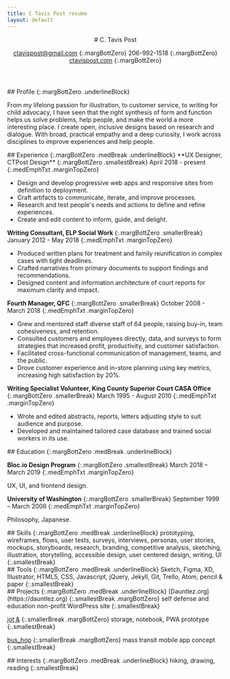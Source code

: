 ```yaml
---
title: C Tavis Post resume
layout: default
---
```


<article class="projContainer projLimitWidth" markdown="1">
<div class="gridSelfJustCenter" markdown="1">
<header markdown="1">
# C. Tavis Post

[ctavispost@gmail.com](mailto:ctavispost@gmail.com)
{:.margBottZero}
206-992-1518
{:.margBottZero}
[ctavispost.com](https://ctavispost.com)
{:.margBottZero}
</header>

<article class="medBreak" markdown="1">
## Profile
{:.margBottZero .underlineBlock}

From my lifelong passion for illustration, to customer service, to writing for child advocacy, I have seen that the right synthesis of form and function helps us solve problems, help people, and make the world a more interesting place. I create open, inclusive designs based on research and dialogue. With broad, practical empathy and a deep curiosity, I work across disciplines to improve experiences and help people.
</article>

<article markdown="1">
## Experience
{:.margBottZero .medBreak .underlineBlock}
**UX Designer, CTPost Design**
{:.margBottZero .smallestBreak}
April 2018 - present
{:.medEmphTxt .marginTopZero}

- Design and develop progressive web apps and responsive sites from definition to deployment.
- Craft artifacts to communicate, iterate, and improve processes.
- Research and test people's needs and actions to define and refine experiences.
- Create and edit content to inform, guide, and delight.

**Writing Consultant, ELP Social Work**
{:.margBottZero .smallerBreak}
January 2012 - May 2018
{:.medEmphTxt .marginTopZero}

- Produced written plans for treatment and family reunification in complex cases with tight deadlines.
- Crafted narratives from primary documents to support findings and recommendations.
- Designed content and information architecture of court reports for maximum clarity and impact.

**Fourth Manager, QFC**
{:.margBottZero .smallerBreak}
October 2008 - March 2018
{:.medEmphTxt .marginTopZero}

- Grew and mentored staff diverse staff of 64 people, raising buy-in, team cohesiveness, and retention.
- Consulted customers and employees directly, data, and surveys to form strategies that increased profit, productivity, and customer satisfaction.
- Facilitated cross-functional communication of management, teams, and the public.
- Drove customer experience and in-store planning using key metrics, increasing high satisfaction by 20%.

**Writing Specialist Volunteer, King County Superior Court CASA Office**
{:.margBottZero .smallerBreak}
March 1995 - August 2010
{:.medEmphTxt .marginTopZero}

- Wrote and edited abstracts, reports, letters adjusting style to suit audience and purpose.
- Developed and maintained tailored case database and trained social workers in its use.
</article>


<article markdown="1">
## Education
{:.margBottZero .medBreak .underlineBlock}

**Bloc.io Design Program**
{:.margBottZero .smallestBreak}
March 2018 – March 2019
{:.medEmphTxt .marginTopZero}

UX, UI, and frontend design.

**University of Washington**
{:.margBottZero .smallerBreak}
September 1999 – March 2006
{:.medEmphTxt .marginTopZero}

Philosophy, Japanese.
</article>

<article markdown="1">
## Skills
{:.margBottZero .medBreak .underlineBlock}
prototyping, wireframes, flows, user tests, surveys, interviews, personas, user stories, mockups, storyboards, research, branding, competitive analysis, sketching, illustration, storytelling, accessible design, user centered design, writing, UI
{:.smallestBreak}
</article>

<article markdown="1">
## Tools
{:.margBottZero .medBreak .underlineBlock}
Sketch, Figma, XD, Illustrator, HTML5, CSS, Javascript, jQuery, Jekyll, Git, Trello, Atom, pencil & paper
{:.smallestBreak}
</article>

<article markdown="1">
## Projects
{:.margBottZero .medBreak .underlineBlock}
[Dauntlez.org](https://dauntlez.org)
{:.smallestBreak .margBottZero}
self defense and education non-profit WordPress site
{:.smallestBreak}

[jot &](https://ctavispost.com/project01.html)
{:.smallerBreak .margBottZero}
storage, notebook, PWA prototype
{:.smallestBreak}

[bus_hop](https://docs.google.com/presentation/d/1k-YYYjvpRXqHV7TVsjBOHiaG0Ug9v9CoFzt_kIuZ8Vg/edit?usp=sharing)
{:.smallerBreak .margBottZero}
mass transit mobile app concept
{:.smallestBreak}
</article>

<article markdown="1">
## Interests
{:.margBottZero .medBreak .underlineBlock}
hiking, drawing, reading
{:.smallestBreak}
</article>
</div>
</article>
